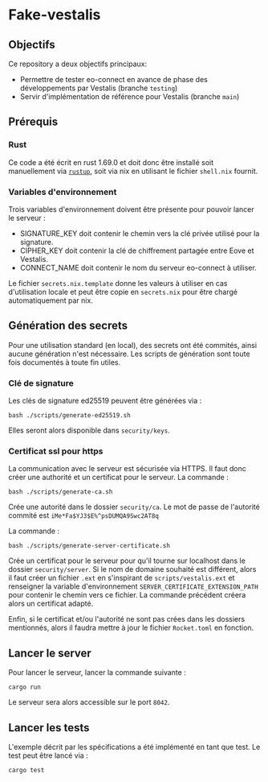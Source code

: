 # Fake-vestalis

## Objectifs

Ce repository a deux objectifs principaux:
- Permettre de tester eo-connect en avance de phase des développements par Vestalis (branche `testing`)
- Servir d'implémentation de référence pour Vestalis (branche `main`)

## Prérequis

### Rust

Ce code a été écrit en rust 1.69.0 et doit donc être installé soit manuellement via [`rustup`](https://rustup.rs/), soit via nix en utilisant le fichier `shell.nix` fournit.

### Variables d'environnement

Trois variables d'environnement doivent être présente pour pouvoir lancer le serveur :

- SIGNATURE_KEY doit contenir le chemin vers la clé privée utilisé pour la signature.
- CIPHER_KEY doit contenir la clé de chiffrement partagée entre Eove et Vestalis.
- CONNECT_NAME doit contenir le nom du serveur eo-connect à utiliser.

Le fichier `secrets.nix.template` donne les valeurs à utiliser en cas d'utilisation locale et peut être copie en `secrets.nix` pour être chargé automatiquement par nix.

## Génération des secrets

Pour une utilisation standard (en local), des secrets ont été commités, ainsi aucune génération n'est nécessaire.
Les scripts de génération sont toute fois documentés à toute fin utiles.

### Clé de signature

Les clés de signature ed25519 peuvent être générées via :
```shell
bash ./scripts/generate-ed25519.sh
```
Elles seront alors disponible dans `security/keys`.

### Certificat ssl pour https

La communication avec le serveur est sécurisée via HTTPS.
Il faut donc créer une authorité et un certificat pour le serveur.
La commande :
```shell
bash ./scripts/generate-ca.sh
```
Crée une autorité dans le  dossier `security/ca`.
Le mot de passe de l'autorité commité est `iMe*Fa$YJ3$E%^psDUMQA9Swc2AT8q`

La commande :
```shell
bash ./scripts/generate-server-certificate.sh
```
Crée un certificat pour le serveur pour qu'il tourne sur localhost dans le dossier `security/server`.
Si le nom de domaine souhaité est différent, alors il faut créer un fichier `.ext` en s'inspirant de `scripts/vestalis.ext` et renseigner la variable d'environnement `SERVER_CERTIFICATE_EXTENSION_PATH` pour contenir le chemin vers ce fichier.
La commande précédent créera alors un certificat adapté.

Enfin, si le certificat et/ou l'autorité ne sont pas crées dans les dossiers mentionnés, alors il faudra mettre à jour le fichier `Rocket.toml` en fonction.

## Lancer le server

Pour lancer le serveur, lancer la commande suivante :
```shell
cargo run
```
Le serveur sera alors accessible sur le port `8042`.

## Lancer les tests

L'exemple décrit par les spécifications a été implémenté en tant que test.
Le test peut être lancé via :
```shell
cargo test
```
